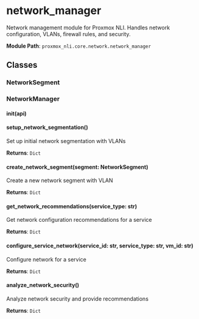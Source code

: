 # network_manager

Network management module for Proxmox NLI.
Handles network configuration, VLANs, firewall rules, and security.

**Module Path**: `proxmox_nli.core.network.network_manager`

## Classes

### NetworkSegment

### NetworkManager

#### __init__(api)

#### setup_network_segmentation()

Set up initial network segmentation with VLANs

**Returns**: `Dict`

#### create_network_segment(segment: NetworkSegment)

Create a new network segment with VLAN

**Returns**: `Dict`

#### get_network_recommendations(service_type: str)

Get network configuration recommendations for a service

**Returns**: `Dict`

#### configure_service_network(service_id: str, service_type: str, vm_id: str)

Configure network for a service

**Returns**: `Dict`

#### analyze_network_security()

Analyze network security and provide recommendations

**Returns**: `Dict`

